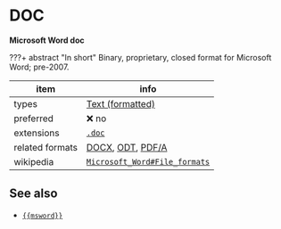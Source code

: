 

# DOC

**Microsoft Word doc**

???+ abstract "In short"
    Binary, proprietary, closed format for Microsoft Word; pre-2007.

item | info
--- | ---
types | [Text (formatted)](../dataTypes/textFormatted.md)
preferred | ❌ no
extensions | [`.doc`](../extensions/doc.md)
related formats | [DOCX](../fileFormats/docx.md), [ODT](../fileFormats/odt.md), [PDF/A](../fileFormats/pdfa.md)
wikipedia | [`Microsoft_Word#File_formats`]({{wikipedia}}/Microsoft_Word#File_formats)



## See also
*   [`{{msword}}`]({{msword}})



